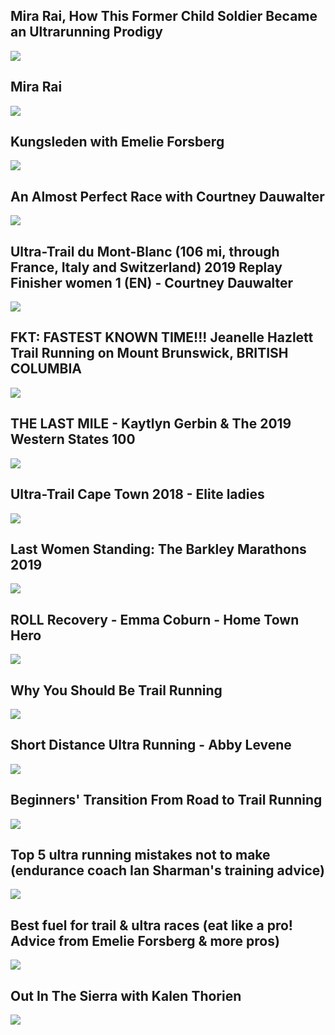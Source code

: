 Mira Rai, How This Former Child Soldier Became an Ultrarunning Prodigy
----------------------------------------------------------------------

[![]( /image/yid-ibZyGtK1_v8.jpg)](https://www.youtube.com/watch?v=ibZyGtK1_v8)

Mira Rai
--------

[![]( /image/yid-9iTpv2wU3n0.jpg)](https://www.youtube.com/watch?v=9iTpv2wU3n0)

Kungsleden with Emelie Forsberg
-------------------------------

[![]( /image/yid-wbcijXnFDMs.jpg)](https://www.youtube.com/watch?v=wbcijXnFDMs)

An Almost Perfect Race with Courtney Dauwalter
----------------------------------------------

[![]( /image/yid-AXqmmq1E3bc.jpg)](https://www.youtube.com/watch?v=AXqmmq1E3bc)

Ultra-Trail du Mont-Blanc (106 mi, through France, Italy and Switzerland) 2019 Replay Finisher women 1 (EN) - Courtney Dauwalter
--------------------------------------------------------------------------------------------------------------------------------

[![]( /image/yid-_8nm2QdpSUM.jpg)](https://www.youtube.com/watch?v=_8nm2QdpSUM)

FKT: FASTEST KNOWN TIME!!! Jeanelle Hazlett Trail Running on Mount Brunswick, BRITISH COLUMBIA
----------------------------------------------------------------------------------------------

[![]( /image/yid-Gu-LwAf-B5g.jpg)](https://www.youtube.com/watch?v=Gu-LwAf-B5g)

THE LAST MILE - Kaytlyn Gerbin & The 2019 Western States 100
------------------------------------------------------------

[![]( /image/yid-EZLfbJPk8Ug.jpg)](https://www.youtube.com/watch?v=EZLfbJPk8Ug)

Ultra-Trail Cape Town 2018 - Elite ladies
-----------------------------------------

[![]( /image/yid-wCWU0BVar8A.jpg)](https://www.youtube.com/watch?v=wCWU0BVar8A)

Last Women Standing: The Barkley Marathons 2019
-----------------------------------------------

[![]( /image/yid-dJAW8STfiko.jpg)](https://www.youtube.com/watch?v=dJAW8STfiko)

ROLL Recovery - Emma Coburn - Home Town Hero
--------------------------------------------

[![]( /image/yid-Lkc78SFmvSc.jpg)](https://www.youtube.com/watch?v=Lkc78SFmvSc)

Why You Should Be Trail Running
-------------------------------

[![]( /image/yid-fBbb00Ytvlo.jpg)](https://www.youtube.com/watch?v=fBbb00Ytvlo)

Short Distance Ultra Running - Abby Levene
------------------------------------------

[![]( /image/yid-hdtRdTLlEn4.jpg)](https://www.youtube.com/watch?v=hdtRdTLlEn4)

Beginners' Transition From Road to Trail Running
------------------------------------------------

[![]( /image/yid-8qshBLfUrLQ.jpg)](https://www.youtube.com/watch?v=8qshBLfUrLQ)

Top 5 ultra running mistakes not to make (endurance coach Ian Sharman's training advice)
----------------------------------------------------------------------------------------

[![]( /image/yid-sJxkGCGfr0I.jpg)](https://www.youtube.com/watch?v=sJxkGCGfr0I)

Best fuel for trail & ultra races (eat like a pro! Advice from Emelie Forsberg & more pros)
-------------------------------------------------------------------------------------------

[![]( /image/yid-aLGQ4E8_HXs.jpg)](https://www.youtube.com/watch?v=aLGQ4E8_HXs)

Out In The Sierra with Kalen Thorien
------------------------------------

[![]( /image/yid-vRmNROEZvMQ.jpg)](https://www.youtube.com/watch?v=vRmNROEZvMQ)